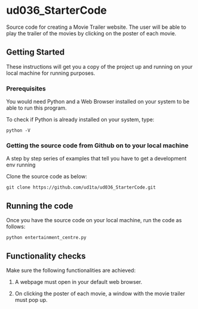 # ud036_StarterCode

Source code for creating a Movie Trailer website. The user will be able to play the trailer of the movies by clicking on the poster of each movie.

## Getting Started

These instructions will get you a copy of the project up and running on your local machine for running purposes.

### Prerequisites

You would need Python and a Web Browser installed on your system to be able to run this program.

To check if Python is already installed on your system, type:
```
python -V
```

### Getting the source code from Github on to your local machine

A step by step series of examples that tell you have to get a development env running

Clone the source code as below:

```
git clone https://github.com/ud1ta/ud036_StarterCode.git
```

## Running the code

Once you have the source code on your local machine, run the code as follows:

```
python entertainment_centre.py
```

## Functionality checks

Make sure the following functionalities are achieved:

1. A webpage must open in your default web browser.

2. On clicking the poster of each movie, a window with the movie trailer must pop up.




